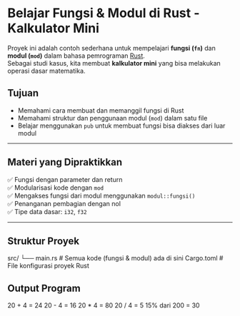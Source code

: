 # Belajar Fungsi & Modul di Rust - Kalkulator Mini

Proyek ini adalah contoh sederhana untuk mempelajari **fungsi (`fn`)** dan **modul (`mod`)** dalam bahasa pemrograman [Rust](https://www.rust-lang.org/).  
Sebagai studi kasus, kita membuat **kalkulator mini** yang bisa melakukan operasi dasar matematika.

## Tujuan

- Memahami cara membuat dan memanggil fungsi di Rust
- Memahami struktur dan penggunaan modul (`mod`) dalam satu file
- Belajar menggunakan `pub` untuk membuat fungsi bisa diakses dari luar modul

---

## Materi yang Dipraktikkan

✅ Fungsi dengan parameter dan return  
✅ Modularisasi kode dengan `mod`  
✅ Mengakses fungsi dari modul menggunakan `modul::fungsi()`  
✅ Penanganan pembagian dengan nol  
✅ Tipe data dasar: `i32`, `f32`

---

## Struktur Proyek

src/
└── main.rs # Semua kode (fungsi & modul) ada di sini
Cargo.toml # File konfigurasi proyek Rust

## Output Program

20 + 4 = 24
20 - 4 = 16
20 * 4 = 80
20 / 4 = 5
15% dari 200 = 30
